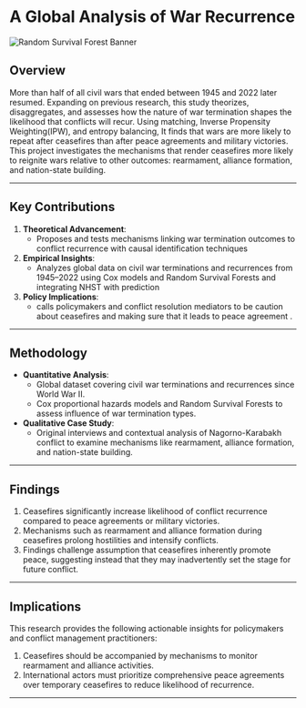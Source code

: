 # **A Global Analysis of War Recurrence**

![Random Survival Forest Banner](RandomSurvivalForest.pn)

## **Overview**  
More than half of all civil wars that ended between 1945 and 2022 later resumed. Expanding on previous research, this study theorizes, disaggregates, and assesses how the nature of war termination shapes the likelihood that conflicts will recur. Using matching, Inverse Propensity Weighting(IPW), and entropy balancing,  It finds that wars are more likely to repeat after ceasefires than after peace agreements and military victories.  This project investigates the mechanisms that render ceasefires more likely to reignite wars relative to other outcomes: rearmament, alliance formation, and nation-state building.

---

## **Key Contributions**  
1. **Theoretical Advancement**:  
   - Proposes and tests mechanisms linking war termination outcomes to conflict recurrence with causal identification techniques   
2. **Empirical Insights**:  
   - Analyzes global data on civil war terminations and recurrences from 1945–2022 using Cox models and Random Survival Forests and integrating NHST with prediction
3. **Policy Implications**:
   - calls policymakers and conflict resolution mediators to be caution about ceasefires and making sure that it leads to peace agreement . 
---

## **Methodology**  
- **Quantitative Analysis**:  
  - Global dataset covering civil war terminations and recurrences since World War II.  
  - Cox proportional hazards models and Random Survival Forests to assess influence of war termination types.  
- **Qualitative Case Study**:  
  - Original interviews and contextual analysis of Nagorno-Karabakh conflict to examine mechanisms like rearmament, alliance formation, and nation-state building.  

---

## **Findings**  
1. Ceasefires significantly increase likelihood of conflict recurrence compared to peace agreements or military victories.  
2. Mechanisms such as rearmament and alliance formation during ceasefires prolong hostilities and intensify conflicts.  
3. Findings challenge assumption that ceasefires inherently promote peace, suggesting instead that they may inadvertently set the stage for future conflict.  

---

## **Implications**  
This research provides the following actionable insights for policymakers and conflict management practitioners:  
1. Ceasefires should be accompanied by mechanisms to monitor rearmament and alliance activities.  
2. International actors must prioritize comprehensive peace agreements over temporary ceasefires to reduce likelihood of recurrence.  

---
